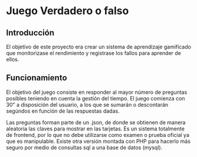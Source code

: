 # Juego Verdadero o falso

## Introducción

El objetivo de este proyecto era crear un sistema de aprendizaje gamificado que monitorizase el rendimiento y registrase los fallos para aprender de ellos. 

## Funcionamiento

El objetivo del juego consiste en responder al mayor número de preguntas posibles teniendo en cuenta la gestión del tiempo. El juego comienza con 30" a disposición del usuario, a los que se sumarán o descontarán segúndos en función de las respuestas dadas.

Las preguntas forman parte de un .json, de donde se obtienen de manera aleatoria las claves para mostrar en las tarjetas. Es un sistema totalmente de frontend, por lo que no debe utilizarse como examen o prueba oficial ya que es manipulable. Existe otra versión montada con PHP para hacerlo más seguro por medio de consultas sql a una base de datos (mysql).

